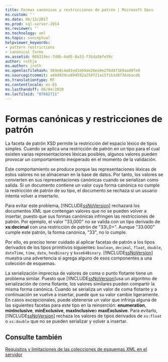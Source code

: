 ```yaml
---
title: Formas canónicas y restricciones de patrón | Microsoft Docs
ms.custom: ''
ms.date: 06/13/2017
ms.prod: sql-server-2014
ms.reviewer: ''
ms.technology: xml
ms.topic: conceptual
helpviewer_keywords:
- pattern restrictions
- canonical forms
ms.assetid: 088314ec-7d0b-4a05-8a33-f35da5bfe59c
author: rothja
ms.author: jroth
ms.openlocfilehash: 569e8c4a01ed1eb9ae26ea9e2f6d471b9aad9fe0
ms.sourcegitcommit: ad4d92dce894592a259721a1571b1d8736abacdb
ms.translationtype: MT
ms.contentlocale: es-ES
ms.lasthandoff: 08/04/2020
ms.locfileid: "87662711"
---
```

# <a name="canonical-forms-and-pattern-restrictions"></a>Formas canónicas y restricciones de patrón
  La faceta de patrón XSD permite la restricción del espacio léxico de tipos simples. Cuando se aplica una restricción de patrón en un tipo para el cual existen varias representaciones léxicas posibles, algunos valores pueden provocar un comportamiento inesperado en el momento de la validación.  
  
 Este comportamiento se produce porque las representaciones léxicas de estos valores no se almacenan en la base de datos. Por tanto, los valores se convierten en sus representaciones canónicas cuando se serializan como salida. Si un documento contiene un valor cuya forma canónica no cumple la restricción de patrón de su tipo, el documento se rechaza si un usuario intenta volver a insertarlo.  
  
 Para evitar este problema, [!INCLUDE[ssNoVersion](../../includes/ssnoversion-md.md)] rechazará los documentos XML que contengan valores que no se pueden volver a insertar, puesto que sus formas canónicas infringen las restricciones de patrón. Por ejemplo, el valor "33,000" no se valida con un tipo derivado de **xs:decimal** con una restricción de patrón de "33\\,0+". Aunque "33.000" cumple este patrón, la forma canónica, "33", no lo cumple.  
  
 Por ello, es preciso tener cuidado al aplicar facetas de patrón a los tipos derivados de los tipos primitivos siguientes: `boolean`, `decimal`, `float`, `double`, `dateTime`, `time`, `date`, `hexBinary` y `base64Binary`. [!INCLUDE[ssNoVersion](../../includes/ssnoversion-md.md)] muestra una advertencia si agrega alguno de esos componentes a una colección de esquemas.  
  
 La serialización imprecisa de valores de coma o punto flotante tiene un problema similar. Puesto que [!INCLUDE[ssNoVersion](../../includes/ssnoversion-md.md)]usa un algoritmo de serialización de coma flotante, los valores similares pueden compartir la misma forma canónica. Cuando se serializa un valor de coma flotante y a continuación se vuelve a insertar, puede que su valor cambie ligeramente. En casos excepcionales, puede obtenerse un valor que infrinja alguna de las siguientes facetas para este tipo en la reinserción: **enumeration**, **minInclusive**, **minExclusive**, **maxInclusive**o **maxExclusive**. Para evitarlo, [!INCLUDE[ssNoVersion](../../includes/ssnoversion-md.md)] rechaza los valores de tipos derivados de `xs:float` o `xs:double` que no se pueden serializar y volver a insertar.  
  
## <a name="see-also"></a>Consulte también  
 [Requisitos y limitaciones de las colecciones de esquemas XML en el servidor](requirements-and-limitations-for-xml-schema-collections-on-the-server.md)  
  
  
